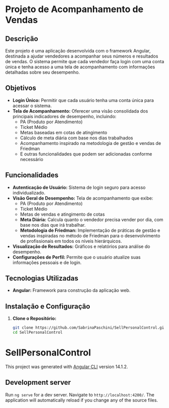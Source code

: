 # Projeto de Acompanhamento de Vendas

## Descrição

Este projeto é uma aplicação desenvolvida com o framework Angular, destinada a ajudar vendedores a acompanhar seus números e resultados de vendas. O sistema permite que cada vendedor faça login com uma conta única e tenha acesso a uma tela de acompanhamento com informações detalhadas sobre seu desempenho.

## Objetivos

- **Login Único:** Permitir que cada usuário tenha uma conta única para acessar o sistema.
- **Tela de Acompanhamento:** Oferecer uma visão consolidada dos principais indicadores de desempenho, incluindo:
  - PA (Produto por Atendimento)
  - Ticket Médio
  - Metas baseadas em cotas de atingimento
  - Cálculo de meta diária com base nos dias trabalhados
  - Acompanhamento inspirado na metodologia de gestão e vendas de Friedman
  - E outras funcionalidades que podem ser adicionadas conforme necessário

## Funcionalidades

- **Autenticação de Usuário:** Sistema de login seguro para acesso individualizado.
- **Visão Geral de Desempenho:** Tela de acompanhamento que exibe:
  - PA (Produto por Atendimento)
  - Ticket Médio
  - Metas de vendas e atingimento de cotas
  - **Meta Diária:** Calcula quanto o vendedor precisa vender por dia, com base nos dias que irá trabalhar.
  - **Metodologia de Friedman:** Implementação de práticas de gestão e vendas inspiradas no método de Friedman para o desenvolvimento de profissionais em todos os níveis hierárquicos.
- **Visualização de Resultados:** Gráficos e relatórios para análise do desempenho.
- **Configurações de Perfil:** Permite que o usuário atualize suas informações pessoais e de login.

## Tecnologias Utilizadas

- **Angular:** Framework para construção da aplicação web.

## Instalação e Configuração

1. **Clone o Repositório:**

   ```bash
   git clone https://github.com/SabrinaPaschini/SellPersonalControl.git
   cd SellPersonalControl

# SellPersonalControl

This project was generated with [Angular CLI](https://github.com/angular/angular-cli) version 14.1.2.

## Development server

Run `ng serve` for a dev server. Navigate to `http://localhost:4200/`. The application will automatically reload if you change any of the source files.


